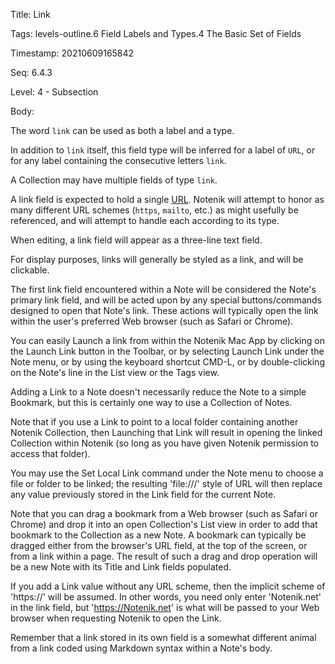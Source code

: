 Title:  Link

Tags:   levels-outline.6 Field Labels and Types.4 The Basic Set of Fields

Timestamp: 20210609165842

Seq:    6.4.3

Level:  4 - Subsection

Body: 

The word `link` can be used as both a label and a type. 

In addition to `link` itself, this field type will be inferred for a label of `URL`, or for any label containing the consecutive letters `link`.

A Collection may have multiple fields of type `link`.

A link field is expected to hold a single [URL](https://en.wikipedia.org/wiki/URL). Notenik will attempt to honor as many different URL schemes (`https`, `mailto`, etc.) as might usefully be referenced, and will attempt to handle each according to its type. 

When editing, a link field will appear as a three-line text field. 

For display purposes, links will generally be styled as a link, and will be clickable. 

The first link field encountered within a Note will be considered the Note's primary link field, and will be acted upon by any special buttons/commands designed to open that Note's link. These actions will typically open the link within the user's preferred Web browser (such as Safari or Chrome). 

You can easily Launch a link from within the Notenik Mac App by clicking on the Launch Link button in the Toolbar, or by selecting Launch Link under the Note menu, or by using the keyboard shortcut CMD-L, or by double-clicking on the Note's line in the List view or the Tags view. 

Adding a Link to a Note doesn't necessarily reduce the Note to a simple Bookmark, but this is certainly one way to use a Collection of Notes. 

Note that if you use a Link to point to a local folder containing another Notenik Collection, then Launching that Link will result in opening the linked Collection within Notenik (so long as you have given Notenik permission to access that folder).

You may use the Set Local Link command under the Note menu to choose a file or folder to be linked; the resulting 'file:///' style of URL will then replace any value previously stored in the Link field for the current Note.

Note that you can drag a bookmark from a Web browser (such as Safari or Chrome) and drop it into an open Collection's List view in order to add that bookmark to the Collection as a new Note. A bookmark can typically be dragged either from the browser's URL field, at the top of the screen, or from a link within a page. The result of such a drag and drop operation will be a new Note with its Title and Link fields populated.

If you add a Link value without any URL scheme, then the implicit scheme of 'https://' will be assumed. In other words, you need only enter 'Notenik.net' in the link field, but 'https://Notenik.net' is what will be passed to your Web browser when requesting Notenik to open the Link. 

Remember that a link stored in its own field is a somewhat different animal from a link coded using Markdown syntax within a Note's body.
